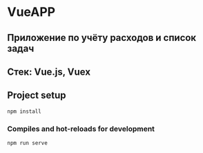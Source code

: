 # VueAPP

## Приложение по учёту расходов и список задач
## Стек: Vue.js, Vuex

## Project setup
```
npm install
```

### Compiles and hot-reloads for development
```
npm run serve
```
